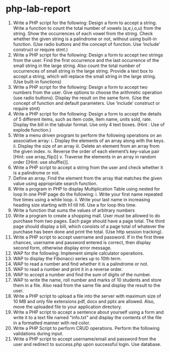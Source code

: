 # php-lab-report
1. Write a PHP script for the following: Design a form to accept a string. Write a function to count the total number of vowels (a,e,i,o,u) from the string. Show the occurrences of each vowel from the string. Check whether the given string is a palindrome or not, without using built-in function. (Use radio buttons and the concept of function. Use ‘include’ construct or require stmt.) 
2. Write a PHP script for the following: Design a form to accept two strings from the user. Find the first occurrence and the last occurrence of the small string in the large string. Also count the total number of occurrences of small string in the large string. Provide a text box to accept a string, which will replace the small string in the large string. (Use built-in functions) 
3. Write a PHP script for the following: Design a form to accept two numbers from the user. Give options to choose the arithmetic operation (use radio buttons). Display the result on the same form. (Use the concept of function and default parameters. Use ‘include’ construct or require stmt)
 4. Write a PHP script for the following: Design a form to accept the details of 5 different items, such as item code, item name, units sold, rate. Display the bill in the tabular format. Use only 4 text boxes. (Hint : Use of explode function.)
5. Write a menu driven program to perform the following operations on an associative array: i. Display the elements of an array along with the keys. ii. Display the size of an array iii. Delete an element from an array from the given index. iv. Reverse the order of each element’s key-value pair [Hint: use array_flip()] v. Traverse the elements in an array in random order [[Hint: use shuffle()].
6. Write a PHP script to accept a string from the user and check whether it is a palindrome or not.
 7. Define an array. Find the element from the array that matches the given value using appropriate search function.
8. Write a program in PHP to display Multiplication Table using nested for loop In one PHP page do the following:
i.	Write your first name repeated five times using a while loop. 
ii.	Write your last name in increasing heading size starting with h1 till h6. Use a for loop this time.
9. Write a function that sums the values of arbitrary numbers
10. Write a program to create a shopping mall. User must be allowed to do purchase from two pages. Each page should have a page total. The third page should display a bill, which consists of a page total of whatever the purchase has been done and print the total. (Use http session tracking).
11. Write a PHP script to accept username and password. If in the first three chances, username and password entered is correct, then display second form, otherwise display error message.
12. WAP for the following: Implement simple calculator operations.
13. WAP to display the Fibonacci series up to 10th term.
14. WAP to read a number and find whether it is a palindrome or not. 
15. WAP to read a number and print it in a reverse order. 
16. WAP to accept a number and find the sum of digits of the number.
17. WAP to write the name, roll number and marks of 10 students and store them in a file. Also read from the same file and display the result to the user.
18. Write a PHP script to upload a file into the server with maximum size of 10 MB and only file extensions pdf, docx and pptx are allowed. Also, move the uploaded file to your application directory.
19. Write a PHP script to accept a sentence about yourself using a form and write it to a text file named "info.txt" and display the contents of the file in a formatted manner with red color.
20. Write a PHP Script to perform CRUD operations. Perform the following validations during input.
21. Write a PHP script to accept username/email and password from the user and redirect to success.php upon successful login. Use database.
